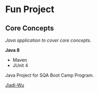 # Fun Project
## Core Concepts

*Java application to cover core concepts.*

**Java 8**

* Maven
* JUnit 4

Java Project for SQA Boot Camp Program. 

[Jiadi-Wu](https://github.com/Wjd8258)